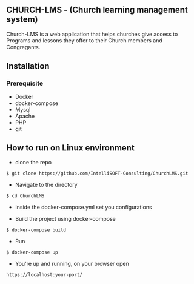 ## CHURCH-LMS - (Church learning management system)
Church-LMS is a web application that helps churches give access to Programs and lessons they offer to their Church members and Congregants.


## Installation
### Prerequisite

- Docker
- docker-compose
- Mysql
- Apache
- PHP
- git


## How to run on Linux environment
- clone the repo

```
$ git clone https://github.com/IntelliSOFT-Consulting/ChurchLMS.git
```

- Navigate to the directory

```
$ cd ChurchLMS
```

- Inside the docker-compose.yml set you configurations

- Build the project using docker-compose

```
$ docker-compose build
```

- Run

```
$ docker-compose up
```

- You're up and running, on your browser open

```
https://localhost:your-port/
```